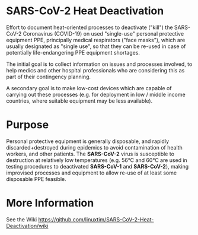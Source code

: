 # SARS-CoV-2 Heat Deactivation

Effort to document heat-oriented processes to deactivate ("kill") the SARS-CoV-2 Coronavirus (COVID-19) on used "single-use" personal protective equipment PPE, principally medical respirators ("face masks"), which are usually designated as "single use", so that they can be re-used in case of potentially life-endangering PPE equipment shortages.

The initial goal is to collect information on issues and processes involved, to help medics and other hospital professionals who are considering this as part of their contingency planning.

A secondary goal is to make low-cost devices which are capable of carrying out these processes (e.g. for deployment in low / middle income countries, where suitable equipment may be less available).

# Purpose
Personal protective equipment is generally disposable, and rapidly discarded+destroyed during epidemics to avoid contamination of health workers, and other patients.  The **SARS-CoV-2** virus is susceptible to destruction at relatively low temperatures (e.g. 56°C and 60°C are used in testing procedures to deactivated **SARS-CoV-1** and **SARS-CoV-2**), making improvised processes and equipment to allow re-use of at least some disposable PPE feasible.

# More Information
See the Wiki https://github.com/linuxtim/SARS-CoV-2-Heat-Deactivation/wiki
